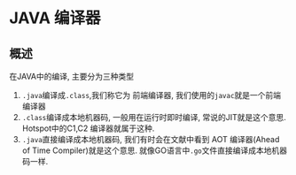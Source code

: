 # JAVA 编译器

## 概述

在JAVA中的编译, 主要分为三种类型

1. `.java`编译成`.class`,我们称它为 前端编译器, 我们使用的`javac`就是一个前端编译器
2. `.class`编译成本地机器码, 一般用在运行时即时编译, 常说的JIT就是这个意思. Hotspot中的C1,C2 编译器就属于这种.
3. `.java`直接编译成本地机器码, 我们有时会在文献中看到 AOT 编译器(Ahead of Time Compiler)就是这个意思. 就像GO语言中`.go`文件直接编译成本地机器码一样.








